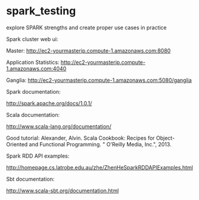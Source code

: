 spark_testing
=============

explore SPARK strengths and create proper use cases in practice

Spark cluster web ui:

  Master: http://ec2-yourmasterip.compute-1.amazonaws.com:8080
  
  Application Statistics: http://ec2-yourmasterip.compute-1.amazonaws.com:4040
  
  Ganglia: http://ec2-yourmasterip.compute-1.amazonaws.com:5080/ganglia

Spark documentation:

  http://spark.apache.org/docs/1.0.1/
  
Scala documentation:

  http://www.scala-lang.org/documentation/
  
  Good tutorial: Alexander, Alvin. Scala Cookbook: Recipes for Object-Oriented and Functional Programming. " O'Reilly Media, Inc.", 2013.

Spark RDD API examples:

  http://homepage.cs.latrobe.edu.au/zhe/ZhenHeSparkRDDAPIExamples.html

Sbt documentation:

  http://www.scala-sbt.org/documentation.html
